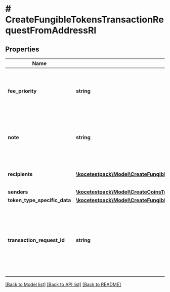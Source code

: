 # # CreateFungibleTokensTransactionRequestFromAddressRI

## Properties

Name | Type | Description | Notes
------------ | ------------- | ------------- | -------------
**fee_priority** | **string** | Represents the fee priority of the automation, whether it is \&quot;slow\&quot;, \&quot;standard\&quot; or \&quot;fast\&quot;. |
**note** | **string** | Represents an optional note to add a free text in, explaining or providing additional detail on the transaction request. | [optional]
**recipients** | [**\kocetestpack\Model\CreateFungibleTokensTransactionRequestFromAddressRIRecipientsInner[]**](CreateFungibleTokensTransactionRequestFromAddressRIRecipientsInner.md) | Defines the destination for the transaction, i.e. the recipient(s). |
**senders** | [**\kocetestpack\Model\CreateCoinsTransactionRequestFromAddressRISenders**](CreateCoinsTransactionRequestFromAddressRISenders.md) |  |
**token_type_specific_data** | [**\kocetestpack\Model\CreateFungibleTokensTransactionRequestFromAddressRIS**](CreateFungibleTokensTransactionRequestFromAddressRIS.md) |  |
**transaction_request_id** | **string** | Represents a unique identifier of the transaction request (the request sent to make a transaction), which helps in identifying which callback and which &#x60;referenceId&#x60; concern that specific transaction request. |

[[Back to Model list]](../../README.md#models) [[Back to API list]](../../README.md#endpoints) [[Back to README]](../../README.md)
